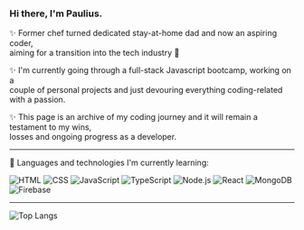 ### Hi there, I'm Paulius.

✨ Former chef turned dedicated stay-at-home dad and now an aspiring coder, <br />
aiming for a transition into the tech industry :raised_hands:

✨ I'm currently going through a full-stack Javascript bootcamp, working on a <br />
couple of personal projects and just devouring everything coding-related with a passion.

✨ This page is an archive of my coding journey and it will remain a testament to my wins, <br />
losses and ongoing progress as a developer.

---

🌱 Languages and technologies I'm currently learning:


![HTML](https://img.shields.io/badge/-HTML-000?&logo=HTML5)
![CSS](https://img.shields.io/badge/-CSS-000?&logo=CSS3)
![JavaScript](https://img.shields.io/badge/-JavaScript-000?&logo=JavaScript) 
![TypeScript](https://img.shields.io/badge/-TypeScript-000?&logo=TypeScript) 
![Node.js](https://img.shields.io/badge/-Node.js-000?&logo=node.js) 
![React](https://img.shields.io/badge/-React-000?&logo=React)
![MongoDB](https://img.shields.io/badge/-MongoDB-000?&logo=MongoDB)
![Firebase](https://img.shields.io/badge/-Firestore-000?&logo=Firebase)

---
![Top Langs](https://github-readme-stats.vercel.app/api/top-langs/?username=pauliusgin&exclude_repo=pauliusgin,HTML,JavaScript,TypeScript,react-shop.react-shop-backend&layout=compact&theme=dark)
